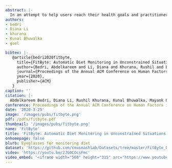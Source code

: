 ```yaml
---
abstract: |-
  In an attempt to help users reach their health goals and practitioners understand the relationship between diet and disease, researchers have proposed many wearable systems to automatically monitor food consumption. When a person consumes food, he/she brings the food close to their mouth, take a sip or bite and chew, and then swallow. Most diet monitoring approaches focus on one of these aspects of food intake, but this narrow reliance requires high precision and often fails in noisy and unconstrained situations common in a person's daily life. In this paper, we introduce FitByte, a multi-modal sensing approach on a pair of eyeglasses that tracks all phases of food intake. FitByte contains a set of inertial and optical sensors that allow it to reliably detect food intake events in noisy environments. It also has an on-board camera that opportunistically captures visuals of the food as the user consumes it. We evaluated the system in two studies with decreasing environmental constraints with 23 participants. On average, FitByte achieved 89\% F1-score in detecting eating and drinking episodes.
authors:
- bedri
- Diana Li
- khurana
- Kunal Bhuwalka
- goel

bibtex: |-
   @article{bedri2020fitbyte,
     title={FitByte: Automatic Diet Monitoring in Unconstrained Situations Using Multimodal Sensing on Eyeglasses},
     author={Bedri, Abdelkareem and Li, Diana and Khurana, Rushil and Bhuwalka, Kunal and Goel, Mayank},
     journal={Proceedings of the Annual ACM Conference on Human Factors in Computing Systems},
     year={2020},
     publisher={ACM}
   }
caption: ''
citation: |-
  Abdelkareem Bedri, Diana Li, Rushil Khurana, Kunal Bhuwalka, Mayank Goel. 2020. FitByte: Automatic Diet Monitoring in UnconstrainedSituations Using Multimodal Sensing on Eyeglasses. Proceedings of the Annual ACM Conference on Human Factors in Computing Systems (2020).
conference: Proceedings of the Annual ACM Conference on Human Factors in Computing Systems (CHI)
date: '2020-3-25'
image: '/images/pubs/fitbyte.png'
pdf: /pdfs/fitbyte.pdf
thumbnail: '/images/pubs/fitbyte.png'
name: 'FitByte'
title: 'FitByte: Automatic Diet Monitoring in Unconstrained Situations Using Multimodal Sensing on Eyeglasses.'
onhomepage: false
blurb: Eyeglasses for monitoring diet
dataset: 'https://github.com/cmusmashlab/Datasets/tree/master/FitByte_DataSet'
video: 'https://youtu.be/2JG0COcsFmc'
video_embed: '<iframe width="560" height="315" src="https://www.youtube.com/embed/2JG0COcsFmc" frameborder="0" allowfullscreen></iframe>'
---
```

